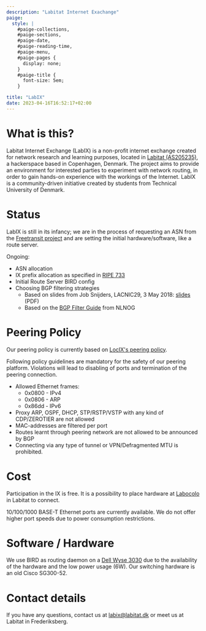 ```yaml
---
description: "Labitat Internet Exachange"
paige:
  style: |
    #paige-collections,
    #paige-sections,
    #paige-date,
    #paige-reading-time,
    #paige-menu,
    #paige-pages {
      display: none;
    }
    #paige-title {
      font-size: 5em;
    }

title: "LabIX"
date: 2023-04-16T16:52:17+02:00
---
```



# What is this?
Labitat Internet Exchange (LabIX) is a non-profit internet exchange created for network research and learning purposes, located in [Labitat (AS205235)](https://www.peeringdb.com/net/23277), a hackerspace based in Copenhagen, Denmark. The project aims to provide an environment for interested parties to experiment with network routing, in order to gain hands-on experience with the workings of the Internet. LabIX is a community-driven initiative created by students from Technical University of Denmark.

# Status
LabIX is still in its infancy; we are in the process of requesting an ASN from the [Freetransit project](https://www.freetransit.ch/) and are setting the initial hardware/software, like a route server.

Ongoing:
- ASN allocation
- IX prefix allocation as specified in [RIPE 733](https://www.ripe.net/publications/docs/ripe-733#61)
- Initial Route Server BIRD config
- Choosing BGP filtering strategies
	- Based on slides from Job Snijders, LACNIC29, 3 May 2018: [slides](https://www.lacnic.net/innovaportal/file/2621/1/lacnic29_peering_tutorial.pdf) (PDF)
	- Based on the [BGP Filter Guide](https://bgpfilterguide.nlnog.net/) from NLNOG  

# Peering Policy
Our peering policy is currently based on [LocIX's peering policy](https://locix.online/technical.html).

Following policy guidelines are mandatory for the safety of our peering platform. Violations will lead to disabling of ports and termination of the peering connection.

-   Allowed Ethernet frames:
	- 0x0800 - IPv4
	- 0x0806 - ARP
	- 0x86dd - IPv6
- Proxy ARP, OSPF, DHCP, STP/RSTP/VSTP with any kind of CDP/ZEROTIER are not allowed
-   MAC-addresses are filtered per port
-   Routes learnt through peering network are not allowed to be announced by BGP
-   Connecting via any type of tunnel or VPN/Defragmented MTU is prohibited.

# Cost
Participation in the IX is free. It is a possibility to place hardware at [Labocolo](https://labitat.dk/wiki/Labicolo) in Labitat to connect.

10/100/1000 BASE-T Ethernet ports are currently available. We do not offer higher port speeds due to power consumption restrictions.

# Software / Hardware
We use BIRD as routing daemon on a [Dell Wyse 3030](https://www.parkytowers.me.uk/thin/wyse/3030/) due to the availability of the hardware and the low power usage (6W). Our switching hardware is an old Cisco SG300-52.

# Contact details
If you have any questions, contact us at [labix@labitat.dk](mailto:labix@labitat.dk) or meet us at Labitat in Frederiksberg.

